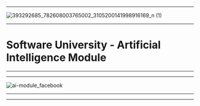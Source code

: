 -----------------------------------------------------------------------------------------------------------------------------------------------------------------------------------------------------------------------------------------------------------
![393292685_782608003765002_3105200141998916169_n (1)](https://github.com/user-attachments/assets/90ae28b0-dd68-40da-bc0a-89a172489d04)



-----------------------------------------------------------------------------------------------------------------------------------------------------------------------------------------------------------------------------------------------------------

# Software University - Artificial Intelligence Module

-----------------------------------------------------------------------------------------------------------------------------------------------------------------------------------------------------------------------------------------------------------
-----------------------------------------------------------------------------------------------------------------------------------------------------------------------------------------------------------------------------------------------------------



![ai-module_facebook](https://github.com/user-attachments/assets/ee981f3c-5696-43bc-832f-5f75e50dd7e4)

-----------------------------------------------------------------------------------------------------------------------------------------------------------------------------------------------------------------------------------------------------------
-----------------------------------------------------------------------------------------------------------------------------------------------------------------------------------------------------------------------------------------------------------
